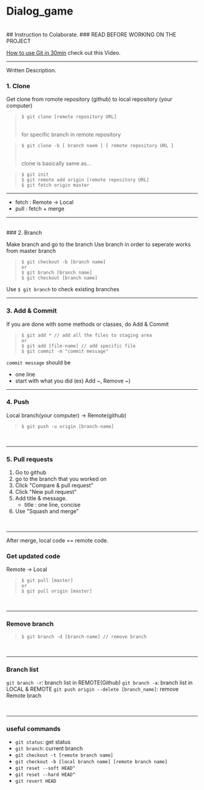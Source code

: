 # Dialog_game

<br>
## Instruction to Colaborate.
### READ BEFORE WORKING ON THE PROJECT
<br>

[How to use Git in 30min](https://www.youtube.com/watch?v=N_bMCff8q6A&t=1150s) check out this Video.

---

Written Description.
<br>

### 1. Clone

Get clone from romote repository (github) to local repository (your computer)

> ```
> $ git clone [remote repository URL]
> ```
>
> <br>
> for specific branch in remote repository

> ```
> $ git clone -b [ branch naem ] [ remote repository URL ]
> ```
>
> <br>
> clone is basically same as...

> ```
> $ git init
> $ git remote add origin [remote repository URL]
> $ git fetch origin master
> ```

---

- fetch : Remote -> Local
- pull : fetch + merge

---

<br>
### 2. Branch

Make branch and go to the branch
Use branch in order to seperate works from master branch

> ```
> $ git checkout -b [branch name]
> or
> $ git branch [branch name]
> $ git checkout [branch name]
> ```

Use `$ git branch` to check existing branches
<br>

---

### 3. Add & Commit

If you are done with some methods or classes, do Add & Commit

> ```
> $ git add * // add all the files to staging area
> or
> $ git add [file-name] // add specific file
> $ git commit -m "commit message"
> ```

`commit message` should be

- one line
- start with what you did (ex) Add ~, Remove ~)
  <br>

---

### 4. Push

Local branch(your computer) -> Remote(github)

> ```
> $ git push -u origin [branch-name]
> ```

<br>

---

### 5. Pull requests

1. Go to github
1. go to the branch that you worked on
1. Click "Compare & pull request"
1. Click "New pull request"
1. Add title & message.
   - title : one line, concise
1. Use "Squash and merge"

<br>

---

After merge, local code == remote code.

### Get updated code

Remote -> Local

> ```
> $ git pull [master]
> or
> $ git pull origin [master]
> ```

<br>

---

### Remove branch

> ```
> $ git branch -d [branch-name] // remove branch
> ```

<br>

---

### Branch list

`git branch -r`: branch list in REMOTE(Github)
`git branch -a`: branch list in LOCAL & REMOTE
`git push origin --delete [branch_name]`: remove Remote brach

<br>

---

### useful commands

- `git status`: get status
- `git branch`: current branch
- `git checkout -t [remote branch name]`
- `git checkout -b [local branch name] [remote branch name]`
- `git reset --soft HEAD^`
- `git reset --hard HEAD^`
- `git revert HEAD`
